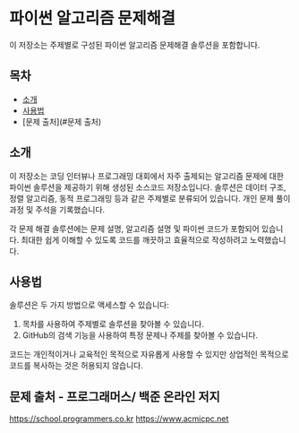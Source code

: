# 파이썬 알고리즘 문제해결
이 저장소는 주제별로 구성된 파이썬 알고리즘 문제해결 솔루션을 포함합니다.

## 목차
- [소개](#소개)
- [사용법](#사용법)
- [문제 출처](#문제 출처)

## 소개
이 저장소는 코딩 인터뷰나 프로그래밍 대회에서 자주 출제되는 알고리즘 문제에 대한 파이썬 솔루션을 제공하기 위해 생성된 소스코드 저장소입니다. 솔루션은 데이터 구조, 정렬 알고리즘, 동적 프로그래밍 등과 같은 주제별로 분류되어 있습니다. 개인 문제 풀이 과정 및 주석을 기록했습니다.

각 문제 해결 솔루션에는 문제 설명, 알고리즘 설명 및 파이썬 코드가 포함되어 있습니다. 최대한 쉽게 이해할 수 있도록 코드를 깨끗하고 효율적으로 작성하려고 노력했습니다.

## 사용법
솔루션은 두 가지 방법으로 액세스할 수 있습니다:

1. 목차를 사용하여 주제별로 솔루션을 찾아볼 수 있습니다.
2. GitHub의 검색 기능을 사용하여 특정 문제나 주제를 찾아볼 수 있습니다.

코드는 개인적이거나 교육적인 목적으로 자유롭게 사용할 수 있지만 상업적인 목적으로 코드를 복사하는 것은 허용되지 않습니다.

## 문제 출처 - 프로그래머스/ 백준 온라인 저지
https://school.programmers.co.kr
https://www.acmicpc.net
